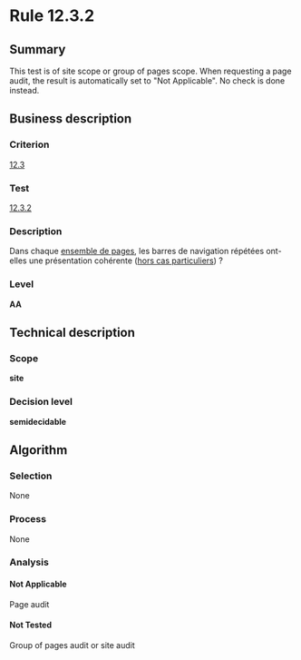 # Rule 12.3.2

## Summary

This test is of site scope or group of pages scope. When requesting a page audit, the result is automatically set to "Not Applicable". No check is done instead.

## Business description

### Criterion

[12.3](http://references.modernisation.gouv.fr/sites/default/files/RGAA3_RC2-1/referentiel_technique.htm#crit-12-3)

### Test

[12.3.2](http://references.modernisation.gouv.fr/sites/default/files/RGAA3_RC2-1/referentiel_technique.htm#test-12-3-2)

### Description

Dans chaque <a href="http://references.modernisation.gouv.fr/sites/default/files/RGAA3_RC2-1/glossaire.htm#mEnsemblePages">ensemble de pages</a>, les barres de navigation r&eacute;p&eacute;t&eacute;es ont-elles une pr&eacute;sentation coh&eacute;rente (<a href="http://references.modernisation.gouv.fr/sites/default/files/RGAA3_RC2-1/cas_particulier.htm#cpCrit12-" title="Cas particuliers pour le crit&egrave;re 12.3">hors cas particuliers</a>) ?

### Level

**AA**

## Technical description

### Scope

**site**

### Decision level

**semidecidable**

## Algorithm

### Selection

None

### Process

None

### Analysis

#### Not Applicable

Page audit 

#### Not Tested

Group of pages audit or site audit
